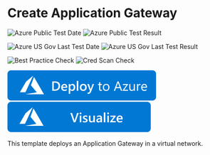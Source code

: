 # Create Application Gateway

![Azure Public Test Date](https://azurequickstartsservice.blob.core.windows.net/badges/101-application-gateway-create/PublicLastTestDate.svg)
![Azure Public Test Result](https://azurequickstartsservice.blob.core.windows.net/badges/101-application-gateway-create/PublicDeployment.svg)

![Azure US Gov Last Test Date](https://azurequickstartsservice.blob.core.windows.net/badges/101-application-gateway-create/FairfaxLastTestDate.svg)
![Azure US Gov Last Test Result](https://azurequickstartsservice.blob.core.windows.net/badges/101-application-gateway-create/FairfaxDeployment.svg)

![Best Practice Check](https://azurequickstartsservice.blob.core.windows.net/badges/101-application-gateway-create/BestPracticeResult.svg)
![Cred Scan Check](https://azurequickstartsservice.blob.core.windows.net/badges/101-application-gateway-create/CredScanResult.svg)

[![Deploy To Azure](https://raw.githubusercontent.com/Azure/azure-quickstart-templates/master/1-CONTRIBUTION-GUIDE/images/deploytoazure.svg?sanitize=true)](https://portal.azure.com/#create/Microsoft.Template/uri/https%3A%2F%2Fraw.githubusercontent.com%2FAzure%2Fazure-quickstart-templates%2Fmaster%2F101-application-gateway-create%2Fazuredeploy.json)
[![Visualize](https://raw.githubusercontent.com/Azure/azure-quickstart-templates/master/1-CONTRIBUTION-GUIDE/images/visualizebutton.svg?sanitize=true)](http://armviz.io/#/?load=https%3A%2F%2Fraw.githubusercontent.com%2FAzure%2Fazure-quickstart-templates%2Fmaster%2F101-application-gateway-create%2Fazuredeploy.json)

This template deploys an Application Gateway in a virtual network.
